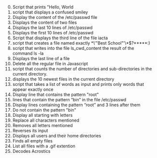 0. Script that prints "Hello, World
1. script that displays a confused smiley
2. Display the content of the /etc/passwd file
3. Displays the content of two files
4. Displays the last 10 lines of /etc/passwd
5. Displays the first 10 lines of /etc/passwd
6. Script that displays the third line of the file iacta
7. script that creates a file named exactly \*\\'"Best School"\'\\*$\?\*\*\*\*\*:)
8. script that writes into the file ls_cwd_content the result of the command ls -la
9. Displays the last line of a file
10. Delete all the regular file in Javascript
11. script that counts the number of directories and sub-directories in the current directory.
12. displays the 10 newest files in the current directory
13. script that takes a list of words as input and prints only words that appear exactly once
14. Display line that contains the pattern "root"
15. lines that contain the pattern “bin” in the file /etc/passwd
16. Display lines containing the pattern “root” and 3 lines after them
17. Do not contain the pattern "bin"
18. Display all starting with letters
19. Replace all characters mentioned
20. Removes all letters mentioned
21. Reverses its input
22. Displays all users and their home directories
23. Finds all empty files
24. List all files with a .gif extention
25. Decodes Acrostics
